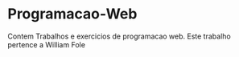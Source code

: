 # Programacao-Web
Contem Trabalhos e exercicios de programacao web. 
Este trabalho pertence a William Fole
